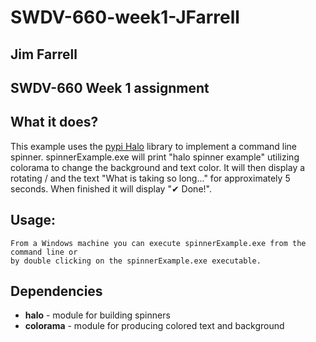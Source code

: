 # SWDV-660-week1-JFarrell
## Jim Farrell
## SWDV-660 Week 1 assignment
 
## What it does?
This example uses the [pypi Halo](https://pypi.org/project/halo/) library to implement
a command line spinner.  spinnerExample.exe will print "halo spinner example" utilizing colorama to change the background and text color.  It will then display a rotating / and the text "What is taking so long..." for approximately 5 seconds.  When finished it will display "✔ Done!".
## Usage:
```
From a Windows machine you can execute spinnerExample.exe from the command line or
by double clicking on the spinnerExample.exe executable.
```
## Dependencies
- **halo** - module for building spinners
- **colorama** - module for producing colored text and background
